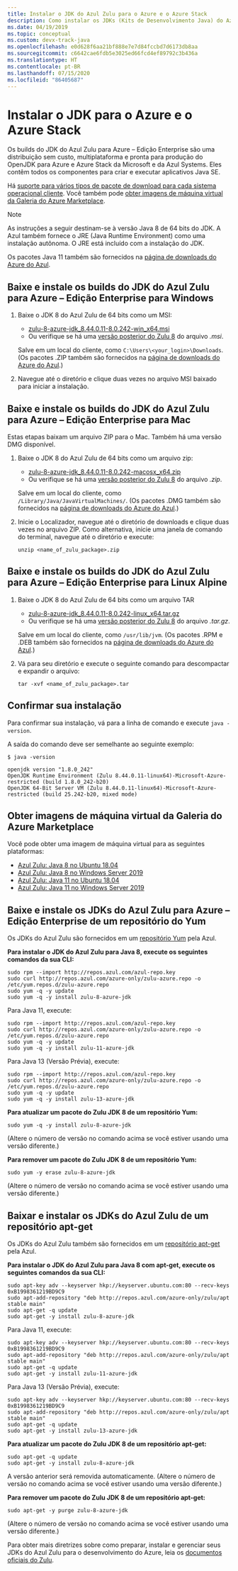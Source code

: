 ```yaml
---
title: Instalar o JDK do Azul Zulu para o Azure e o Azure Stack
description: Como instalar os JDKs (Kits de Desenvolvimento Java) do Azul Zulu para desenvolvimento no Azure com Windows, Linux e Mac
ms.date: 04/19/2019
ms.topic: conceptual
ms.custom: devx-track-java
ms.openlocfilehash: e0d628f6aa21bf888e7e7d84fccbd7d6173db8aa
ms.sourcegitcommit: c6642cae6fdb5e3025ed66fcd4ef89792c3b436a
ms.translationtype: HT
ms.contentlocale: pt-BR
ms.lasthandoff: 07/15/2020
ms.locfileid: "86405687"
---
```

# <a name="install-the-jdk-for-azure-and-azure-stack"></a>Instalar o JDK para o Azure e o Azure Stack

Os builds do JDK do Azul Zulu para Azure – Edição Enterprise são uma distribuição sem custo, multiplataforma e pronta para produção do OpenJDK para Azure e Azure Stack da Microsoft e da Azul Systems. Eles contêm todos os componentes para criar e executar aplicativos Java SE.

Há [suporte para vários tipos de pacote de download para cada sistema operacional cliente](https://www.azul.com/downloads/azure-only/zulu/). Você também pode [obter imagens de máquina virtual da Galeria do Azure Marketplace](#get-virtual-machine-images-from-the-azure-marketplace-gallery).

> [!NOTE]
> As instruções a seguir destinam-se à versão Java 8 de 64 bits do JDK. A Azul também fornece o JRE (Java Runtime Environment) como uma instalação autônoma. O JRE está incluído com a instalação do JDK.
>
> Os pacotes Java 11 também são fornecidos na [página de downloads do Azure do Azul](https://www.azul.com/downloads/azure-only/zulu/).

## <a name="download-and-install-the-azul-zulu-for-azure---enterprise-edition-jdk-builds-for-windows"></a>Baixe e instale os builds do JDK do Azul Zulu para Azure – Edição Enterprise para Windows

1. Baixe o JDK 8 do Azul Zulu de 64 bits como um MSI:

   * [zulu-8-azure-jdk_8.44.0.11-8.0.242-win_x64.msi](http://repos.azul.com/azure-only/zulu/packages/zulu-8/8u242/zulu-8-azure-jdk_8.44.0.11-8.0.242-win_x64.msi)
   * Ou verifique se há uma [versão posterior do Zulu 8](http://repos.azul.com/azure-only/zulu/packages/zulu-8) do arquivo *.msi*.

   Salve em um local do cliente, como `C:\Users\<your_login>\Downloads`. (Os pacotes .ZIP também são fornecidos na [página de downloads do Azure do Azul](https://www.azul.com/downloads/azure-only/zulu/).)

2. Navegue até o diretório e clique duas vezes no arquivo MSI baixado para iniciar a instalação.

## <a name="download-and-install-the-azul-zulu-for-azure---enterprise-edition-jdk-builds-for-mac"></a>Baixe e instale os builds do JDK do Azul Zulu para Azure – Edição Enterprise para Mac

Estas etapas baixam um arquivo ZIP para o Mac. Também há uma versão DMG disponível.

1. Baixe o JDK 8 do Azul Zulu de 64 bits como um arquivo zip:

   * [zulu-8-azure-jdk_8.44.0.11-8.0.242-macosx_x64.zip](http://repos.azul.com/azure-only/zulu/packages/zulu-8/8u242/zulu-8-azure-jdk_8.44.0.11-8.0.242-macosx_x64.zip)
   * Ou verifique se há uma [versão posterior do Zulu 8](http://repos.azul.com/azure-only/zulu/packages/zulu-8) do arquivo *.zip*.

   Salve em um local do cliente, como `/Library/Java/JavaVirtualMachines/`. (Os pacotes .DMG também são fornecidos na [página de downloads do Azure do Azul](https://www.azul.com/downloads/azure-only/zulu/).)

2. Inicie o Localizador, navegue até o diretório de downloads e clique duas vezes no arquivo ZIP. Como alternativa, inicie uma janela de comando do terminal, navegue até o diretório e execute:

    ```cli
    unzip <name_of_zulu_package>.zip
    ```

## <a name="download-and-install-the-azul-zulu-for-azure---enterprise-edition-jdk-builds-for-alpine-linux"></a>Baixe e instale os builds do JDK do Azul Zulu para Azure – Edição Enterprise para Linux Alpine

1. Baixe o JDK 8 do Azul Zulu de 64 bits como um arquivo TAR

   * [zulu-8-azure-jdk_8.44.0.11-8.0.242-linux_x64.tar.gz](http://repos.azul.com/azure-only/zulu/packages/zulu-8/8u242/zulu-8-azure-jdk_8.44.0.11-8.0.242-linux_x64.tar.gz)
   * Ou verifique se há uma [versão posterior do Zulu 8](https://repos.azul.com/azure-only/zulu/packages/zulu-8) do arquivo *.tar.gz*.

   Salve em um local do cliente, como `/usr/lib/jvm`. (Os pacotes .RPM e .DEB também são fornecidos na [página de downloads do Azure do Azul](https://www.azul.com/downloads/azure-only/zulu/).)

2. Vá para seu diretório e execute o seguinte comando para descompactar e expandir o arquivo:

    ```cli
    tar -xvf <name_of_zulu_package>.tar
    ```

## <a name="confirm-your-installation"></a>Confirmar sua instalação

Para confirmar sua instalação, vá para a linha de comando e execute `java -version`.

A saída do comando deve ser semelhante ao seguinte exemplo:

```cli
$ java -version

openjdk version "1.8.0_242"
OpenJDK Runtime Environment (Zulu 8.44.0.11-linux64)-Microsoft-Azure-restricted (build 1.8.0_242-b20)
OpenJDK 64-Bit Server VM (Zulu 8.44.0.11-linux64)-Microsoft-Azure-restricted (build 25.242-b20, mixed mode)
```

## <a name="get-virtual-machine-images-from-the-azure-marketplace-gallery"></a>Obter imagens de máquina virtual da Galeria do Azure Marketplace

Você pode obter uma imagem de máquina virtual para as seguintes plataformas:

* [Azul Zulu: Java 8 no Ubuntu 18.04](https://azuremarketplace.microsoft.com/marketplace/apps/azul.azul-zulu8-ubuntu-1804)
* [Azul Zulu: Java 8 no Windows Server 2019](https://azuremarketplace.microsoft.com/marketplace/apps/azul.azul-zulu8-windows-2019)
* [Azul Zulu: Java 11 no Ubuntu 18.04](https://azuremarketplace.microsoft.com/marketplace/apps/azul.azul-zulu11-ubuntu-1804)
* [Azul Zulu: Java 11 no Windows Server 2019](https://azuremarketplace.microsoft.com/marketplace/apps/azul.azul-zulu11-windows-2019)

## <a name="download-and-install-the-azul-zulu-for-azure---enterprise-edition-jdks-from-a-yum-repository"></a>Baixe e instale os JDKs do Azul Zulu para Azure – Edição Enterprise de um repositório do Yum

Os JDKs do Azul Zulu são fornecidos em um [repositório Yum](https://repos.azul.com/azure-only/zulu-azure.repo) pela Azul.

**Para instalar o JDK do Azul Zulu para Java 8, execute os seguintes comandos da sua CLI:**

```cli
sudo rpm --import http://repos.azul.com/azul-repo.key
sudo curl http://repos.azul.com/azure-only/zulu-azure.repo -o /etc/yum.repos.d/zulu-azure.repo
sudo yum -q -y update
sudo yum -q -y install zulu-8-azure-jdk
```

Para Java 11, execute:

```cli
sudo rpm --import http://repos.azul.com/azul-repo.key
sudo curl http://repos.azul.com/azure-only/zulu-azure.repo -o /etc/yum.repos.d/zulu-azure.repo
sudo yum -q -y update
sudo yum -q -y install zulu-11-azure-jdk
```

Para Java 13 (Versão Prévia), execute:

```cli
sudo rpm --import http://repos.azul.com/azul-repo.key
sudo curl http://repos.azul.com/azure-only/zulu-azure.repo -o /etc/yum.repos.d/zulu-azure.repo
sudo yum -q -y update
sudo yum -q -y install zulu-13-azure-jdk
```

**Para atualizar um pacote do Zulu JDK 8 de um repositório Yum:**

```cli
sudo yum -q -y install zulu-8-azure-jdk
```

(Altere o número de versão no comando acima se você estiver usando uma versão diferente.)

**Para remover um pacote do Zulu JDK 8 de um repositório Yum:**

```cli
sudo yum -y erase zulu-8-azure-jdk
```

(Altere o número de versão no comando acima se você estiver usando uma versão diferente.)

## <a name="download-and-install-the-azul-zulu-jdks-from-an-apt-get-repository"></a>Baixar e instalar os JDKs do Azul Zulu de um repositório apt-get

Os JDKs do Azul Zulu também são fornecidos em um [repositório apt-get](https://repos.azul.com/azure-only/zulu/apt) pela Azul.

**Para instalar o JDK do Azul Zulu para Java 8 com apt-get, execute os seguintes comandos da sua CLI:**

```cli
sudo apt-key adv --keyserver hkp://keyserver.ubuntu.com:80 --recv-keys 0xB1998361219BD9C9
sudo apt-add-repository "deb http://repos.azul.com/azure-only/zulu/apt stable main"
sudo apt-get -q update
sudo apt-get -y install zulu-8-azure-jdk
```

Para Java 11, execute:

```cli
sudo apt-key adv --keyserver hkp://keyserver.ubuntu.com:80 --recv-keys 0xB1998361219BD9C9
sudo apt-add-repository "deb http://repos.azul.com/azure-only/zulu/apt stable main"
sudo apt-get -q update
sudo apt-get -y install zulu-11-azure-jdk
```

Para Java 13 (Versão Prévia), execute:

```cli
sudo apt-key adv --keyserver hkp://keyserver.ubuntu.com:80 --recv-keys 0xB1998361219BD9C9
sudo apt-add-repository "deb http://repos.azul.com/azure-only/zulu/apt stable main"
sudo apt-get -q update
sudo apt-get -y install zulu-13-azure-jdk
```

**Para atualizar um pacote do Zulu JDK 8 de um repositório apt-get:**

```cli
sudo apt-get -q update
sudo apt-get -y install zulu-8-azure-jdk
```

A versão anterior será removida automaticamente.
(Altere o número de versão no comando acima se você estiver usando uma versão diferente.)

**Para remover um pacote do Zulu JDK 8 de um repositório apt-get:**

```cli
sudo apt-get -y purge zulu-8-azure-jdk
```

(Altere o número de versão no comando acima se você estiver usando uma versão diferente.)

Para obter mais diretrizes sobre como preparar, instalar e gerenciar seus JDKs do Azul Zulu para o desenvolvimento do Azure, leia os [documentos oficiais do Zulu](https://docs.azul.com/zulu/zuludocs/index.htm).
